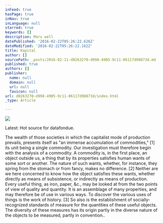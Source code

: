 ```yaml
---
inFeed: true
hasPage: true
inNav: true
inLanguage: null
starred: true
keywords: []
description: Marx well
datePublished: '2016-02-22T05:26:22.626Z'
dateModified: '2016-02-22T05:26:22.162Z'
title: Kapital
author: []
sourcePath: _posts/2016-02-11-d0263270-d998-4905-9c11-06117d98873d.md
published: true
authors: []
publisher:
  name: null
  domain: null
  url: null
  favicon: null
url: d0263270-d998-4905-9c11-06117d98873d/index.html
_type: Article

---
```

![](https://the-grid-user-content.s3-us-west-2.amazonaws.com/df23bcf3-545a-43bf-b2a1-4f38068463e7.png)

Latest: Hot source for datafondue.

The wealth of those societies in which the capitalist mode of production prevails, presents itself as "an
immense accumulation of commodities," \[1\] its unit being a single commodity. Our investigation must
therefore begin with the analysis of a commodity.
A commodity is, in the first place, an object outside us, a thing that by its properties satisfies human
wants of some sort or another. The nature of such wants, whether, for instance, they spring from the
stomach or from fancy, makes no difference. \[2\] Neither are we here concerned to know how the object
satisfies these wants, whether directly as means of subsistence, or indirectly as means of production.
Every useful thing, as iron, paper, &c., may be looked at from the two points of view of quality and
quantity. It is an assemblage of many properties, and may therefore be of use in various ways. To
discover the various uses of things is the work of history. \[3\] So also is the establishment of
socially-recognized standards of measure for the quantities of these useful objects. The diversity of these
measures has its origin partly in the diverse nature of the objects to be measured, partly in convention..